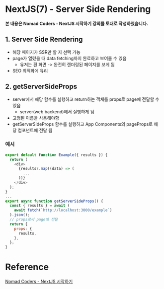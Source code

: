 # NextJS(7) - Server Side Rendering

**본 내용은 Nomad Coders - NextJS 시작하기 강의를 토대로 작성하였습니다.**



## 1. Server Side Rendering

* 해당 페이지가 SSR만 할 지 선택 가능
* page가 열렸을 때 data fetching까지 완료하고 보여줄 수 있음
  * 유저는 흰 화면 -> 완전히 렌더링된 페이지를 보게 됨
* SEO 최적화에 유리



## 2. getServerSideProps

* server에서 해당 함수를 실행하고 return하는 객체를 props로 page에 전달할 수 있음
  * server(web backend)에서 실행하게 됨
* 고정된 이름을 사용해야함
* getServerSideProps 함수를 실행하고 App Components의 pageProps로 해당 컴포넌트에 전달 됨



### 예시

```JavaScript
export default function Example({ results }) {
  return (
    <div>
      {results?.map((data) => (
        ...
      ))}
    </div>
  );
}
...
export async function getServerSideProps() {
  const { results } = await (
    await fetch(`http://localhost:3000/example`)
  ).json();
  // props로써 page에 전달
  return {
    props: {
      results,
    },
  };
}
```




# Reference

[Nomad Coders - NextJS 시작하기](https://nomadcoders.co/nextjs-fundamentals/lobby)

